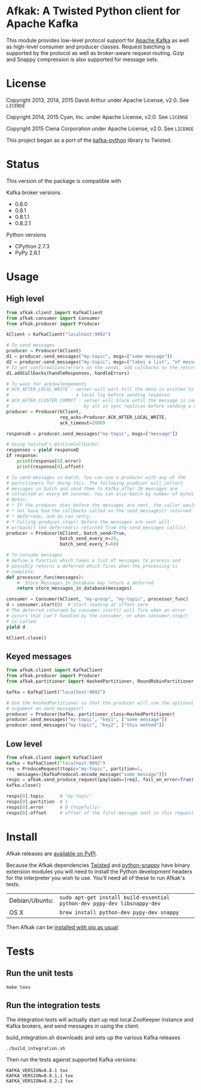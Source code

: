 # Afkak: A Twisted Python client for Apache Kafka

This module provides low-level protocol support for [Apache Kafka][kafka] as well as
high-level consumer and producer classes. Request batching is supported by the
protocol as well as broker-aware request routing. Gzip and Snappy compression
is also supported for message sets.

[kafka]: http://kafka.apache.org/

# License

Copyright 2013, 2014, 2015 David Arthur under Apache License, v2.0. See `LICENSE`

Copyright 2014, 2015 Cyan, Inc. under Apache License, v2.0. See `LICENSE`

Copyright 2015 Ciena Corporation under Apache License, v2.0. See `LICENSE`

This project began as a port of the [kafka-python][kafka-python] library to Twisted.

[kafka-python]: https://github.com/mumrah/kafka-python

# Status

This version of the package is compatible with

Kafka broker versions
- 0.8.0
- 0.8.1
- 0.8.1.1
- 0.8.2.1

Python versions
- CPython 2.7.3
- PyPy 2.6.1

# Usage

## High level

```python
from afkak.client import KafkaClient
from afkak.consumer import Consumer
from afkak.producer import Producer

kClient = KafkaClient("localhost:9092")

# To send messages
producer = Producer(kClient)
d1 = producer.send_messages("my-topic", msgs=["some message"])
d2 = producer.send_messages("my-topic", msgs=["takes a list", "of messages"])
# To get confirmations/errors on the sends, add callbacks to the returned deferreds
d1.addCallbacks(handleResponses, handleErrors)

# To wait for acknowledgements
# ACK_AFTER_LOCAL_WRITE : server will wait till the data is written to
#                         a local log before sending response
# ACK_AFTER_CLUSTER_COMMIT : server will block until the message is committed
#                            by all in sync replicas before sending a response
producer = Producer(kClient,
                    req_acks=Producer.ACK_AFTER_LOCAL_WRITE,
                    ack_timeout=2000)

responseD = producer.send_messages("my-topic", msgs=["message"])

# Using twisted's @inlineCallbacks:
responses = yield responseD
if response:
    print(response[0].error)
    print(response[0].offset)

# To send messages in batch. You can use a producer with any of the
# partitioners for doing this. The following producer will collect
# messages in batch and send them to Kafka after 20 messages are
# collected or every 60 seconds. You can also batch by number of bytes
# Notes:
# * If the producer dies before the messages are sent, the caller would
# * not have had the callbacks called on the send_messages() returned
# * deferreds, and so can retry.
# * Calling producer.stop() before the messages are sent will
# errback() the deferred(s) returned from the send_messages call(s)
producer = Producer(kClient, batch_send=True,
                    batch_send_every_n=20,
                    batch_send_every_t=60)

# To consume messages
# define a function which takes a list of messages to process and
# possibly returns a deferred which fires when the processing is
# complete.
def processor_func(messages):
    #  Store_Messages_In_Database may return a deferred
    return store_messages_in_database(messages)

consumer = Consumer(kClient, "my-group", "my-topic", processor_func)
d = consumer.start(0)  # Start reading at offset zero
# The deferred returned by consumer.start() will fire when an error
# occurs that can't handled by the consumer, or when consumer.stop()
# is called
yield d

kClient.close()
```

## Keyed messages
```python
from afkak.client import KafkaClient
from afkak.producer import Producer
from afkak.partitioner import HashedPartitioner, RoundRobinPartitioner

kafka = KafkaClient("localhost:9092")

# Use the HashedPartitioner so that the producer will use the optional key
# argument on send_messages()
producer = Producer(kafka, partitioner_class=HashedPartitioner)
producer.send_messages("my-topic", "key1", ["some message"])
producer.send_messages("my-topic", "key2", ["this method"])


```

## Low level

```python
from afkak.client import KafkaClient
kafka = KafkaClient("localhost:9092")
req = ProduceRequest(topic="my-topic", partition=1,
    messages=[KafkaProdocol.encode_message("some message")])
resps = afkak.send_produce_request(payloads=[req], fail_on_error=True)
kafka.close()

resps[0].topic      # "my-topic"
resps[0].partition  # 1
resps[0].error      # 0 (hopefully)
resps[0].offset     # offset of the first message sent in this request
```

# Install

Afkak releases are [available on PyPI][afkak-pypi].

Because the Afkak dependencies [Twisted][twisted] and [python-snappy][python-snappy] have binary extension modules you will need to install the Python development headers for the interpreter you wish to use.  You'll need all of these to run Afkak's tests:

[afkak-pypi]: https://pypi.python.org/pypi/afkak
[twisted]: https://pypi.python.org/pypi/Twisted
[python-snappy]: https://pypi.python.org/pypi/python-snappy

<table>
<tr>
<td>Debian/Ubuntu:
<td><code>sudo apt-get install build-essential python-dev pypy-dev libsnappy-dev</code>
<tr>
<td>OS X
<td><code>brew install python-dev pypy-dev snappy</code>
</table>

Then Afkak can be [installed with pip as usual][pip-install]:

[pip-install]: https://packaging.python.org/en/latest/installing/

# Tests

## Run the unit tests

```shell
make toxu
```

## Run the integration tests

The integration tests will actually start up real local ZooKeeper
instance and Kafka brokers, and send messages in using the client.

build_integration.sh downloads and sets up the various Kafka releases
```shell
./build_integration.sh
```

Then run the tests against supported Kafka versions:
```shell
KAFKA_VERSION=0.8.1 tox
KAFKA_VERSION=0.8.1.1 tox
KAFKA_VERSION=0.8.2.1 tox
```

